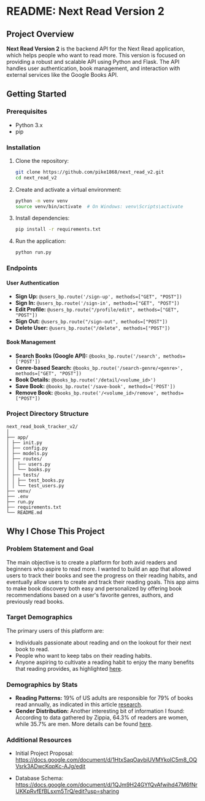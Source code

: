 # README: Next Read Version 2

## Project Overview

**Next Read Version 2** is the backend API for the Next Read application, which helps people who want to read more. This version is focused on providing a robust and scalable API using Python and Flask. The API handles user authentication, book management, and interaction with external services like the Google Books API.


## Getting Started

### Prerequisites

-   Python 3.x
-   pip

### Installation

1. Clone the repository:

    ```bash
    git clone https://github.com/pike1868/next_read_v2.git
    cd next_read_v2
    ```

2. Create and activate a virtual environment:

    ```bash
    python -m venv venv
    source venv/bin/activate  # On Windows: venv\Scripts\activate
    ```

3. Install dependencies:

    ```bash
    pip install -r requirements.txt
    ```

4. Run the application:

    ```bash
    python run.py
    ```
### Endpoints

#### User Authentication

-   **Sign Up:** `@users_bp.route('/sign-up', methods=["GET", "POST"])`
-   **Sign In:** `@users_bp.route('/sign-in', methods=["GET", "POST"])`
-   **Edit Profile:** `@users_bp.route("/profile/edit", methods=["GET", "POST"])`
-   **Sign Out:** `@users_bp.route("/sign-out", methods=["POST"])`
-   **Delete User:** `@users_bp.route("/delete", methods=["POST"])`

#### Book Management

-   **Search Books (Google API):** `@books_bp.route('/search', methods=['POST'])`
-   **Genre-based Search:** `@books_bp.route('/search-genre/<genre>', methods=["GET", "POST"])`
-   **Book Details:** `@books_bp.route('/detail/<volume_id>')`
-   **Save Book:** `@books_bp.route('/save-book', methods=['POST'])`
-   **Remove Book:** `@books_bp.route('/<volume_id>/remove', methods=["POST"])`

### Project Directory Structure

```
next_read_book_tracker_v2/
│
├── app/
│ ├── init.py
│ ├── config.py
│ ├── models.py
│ ├── routes/
│ │ ├── users.py
│ │ └── books.py
│ ├── tests/
│ │ ├── test_books.py
│ │ └── test_users.py
├── venv/
├── .env
├── run.py
├── requirements.txt
└── README.md
```


## Why I Chose This Project

### Problem Statement and Goal

The main objective is to create a platform for both avid readers and beginners who aspire to read more. I wanted to build an app that allowed users to track their books and see the progress on their reading habits, and eventually allow users to create and track their reading goals. This app aims to make book discovery both easy and personalized by offering book recommendations based on a user's favorite genres, authors, and previously read books.

### Target Demographics

The primary users of this platform are:

-   Individuals passionate about reading and on the lookout for their next book to read.
-   People who want to keep tabs on their reading habits.
-   Anyone aspiring to cultivate a reading habit to enjoy the many benefits that reading provides, as highlighted [here](https://www.healthline.com/health/benefits-of-reading-books).

### Demographics by Stats

-   **Reading Patterns:** 19% of US adults are responsible for 79% of books read annually, as indicated in this article [research](https://journals.sagepub.com/doi/full/10.1177/1367549419886026).
-   **Gender Distribution:** Another interesting bit of information I found: According to data gathered by Zippia, 64.3% of readers are women, while 35.7% are men. More details can be found [here](https://myclasstracks.com/us-book-reading-statistics/).

### Additional Resources

-   Initial Project Proposal: <https://docs.google.com/document/d/1HtxSaqOavbiUVMYkoIC5m8_OQVsrk3ADwcKqpKc-AJg/edit>

-   Database Schema: <https://docs.google.com/document/d/1QJm9H24GYfQvAfwihd47M6fNrUKKpRvfEfBLsxm5TrQ/edit?usp=sharing>
